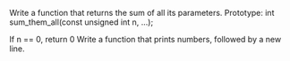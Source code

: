 
Write a function that returns the sum of all its parameters.
Prototype: int sum_them_all(const unsigned int n, ...);

If n == 0, return 0
Write a function that prints numbers, followed by a new line.
